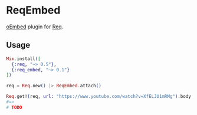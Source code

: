 # ReqEmbed

[oEmbed](https://oembed.com) plugin for [Req](https://hex.pm/packages/req).

## Usage

```elixir
Mix.install([
  {:req, "~> 0.5"},
  {:req_embed, "~> 0.1"}
])

req = Req.new() |> ReqEmbed.attach()

Req.get!(req, url: "https://www.youtube.com/watch?v=XfELJU1mRMg").body
#=>
# TODO
```
